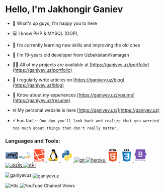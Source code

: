 
# Hello, I'm Jakhongir Ganiev
- 👋 What's up guys, I'm happy you to here 
- 💻 I know PHP & MYSQL (OOP), 
- 🐍 I’m currently learning new skills and improving the old ones
- 💬 I'm 19-years old developer from Uzbekistan/Namagan
- 👨‍💻 All of my projects are available at [https://ganiyev.uz/portfolio](https://ganiyev.uz/portfolio)
- 📝 I regularly write articles on [https://ganiyev.uz/blog](https://ganiyev.uz/blog)
- 📄 Know about my experiences [https://ganiyev.uz/resume](https://ganiyev.uz/resume)
- 🌐 My personal website is here [https://ganiyev.uz/](https://ganiyev.uz)

- ⚡ Fun fact :- `One day you'll look back and realize that you worried too much about things that don't really matter.`


<h3 align="left">Languages and Tools:</h3>  
<p align="left">  <a href="https://www.php.net" target="_blank" rel="noreferrer"> <img src="https://raw.githubusercontent.com/devicons/devicon/master/icons/php/php-original.svg" alt="php" width="40" height="40"/> </a><a href="https://www.mysql.com/" target="_blank" rel="noreferrer"> <img src="https://raw.githubusercontent.com/devicons/devicon/master/icons/mysql/mysql-original-wordmark.svg" alt="mysql" width="40" height="40"/> </a>  <a href="https://laravel.com/" target="_blank" rel="noreferrer"> <img src="https://raw.githubusercontent.com/devicons/devicon/master/icons/laravel/laravel-plain-wordmark.svg" alt="laravel" width="40" height="40"/> </a> <a href="https://www.linux.org/" target="_blank" rel="noreferrer"> <img src="https://raw.githubusercontent.com/devicons/devicon/master/icons/linux/linux-original.svg" alt="linux" width="40" height="40"/> </a><a href="https://www.python.org" target="_blank" rel="noreferrer"> <img src="https://raw.githubusercontent.com/devicons/devicon/master/icons/python/python-original.svg" alt="python" width="40" height="40"/> </a><a href="https://git-scm.com/" target="_blank" rel="noreferrer"> <img src="https://www.vectorlogo.zone/logos/git-scm/git-scm-icon.svg" alt="git" width="40" height="40"/> </a> <a href="https://heroku.com" target="_blank" rel="noreferrer"> <img src="https://www.vectorlogo.zone/logos/heroku/heroku-icon.svg" alt="heroku" width="40" height="40"/> </a> <a href="https://www.w3.org/html/" target="_blank" rel="noreferrer"> <img src="https://raw.githubusercontent.com/devicons/devicon/master/icons/html5/html5-original-wordmark.svg" alt="html5" width="40" height="40"/> </a>  <a href="https://www.w3schools.com/css/" target="_blank" rel="noreferrer"> <img src="https://raw.githubusercontent.com/devicons/devicon/master/icons/css3/css3-original-wordmark.svg" alt="css3" width="40" height="40"/> </a> <a href="https://getbootstrap.com" target="_blank" rel="noreferrer"> <img src="https://raw.githubusercontent.com/devicons/devicon/master/icons/bootstrap/bootstrap-plain-wordmark.svg" alt="bootstrap" width="40" height="40"/> </a><a href="https://www.json.org/json-en.html" target="_blank" rel="noreferrer"> <img src="https://camo.githubusercontent.com/dc9797a068804ba331d82141e1ed00c7210fee220e5c229f64fcaa6adcff3a63/68747470733a2f2f63646e2d69636f6e732d706e672e666c617469636f6e2e636f6d2f3531322f3133362f3133363434332e706e67" alt="JSON" width="40" height="40"/> </a>  <a href="https://en.wikipedia.org/wiki/API" target="_blank" rel="noreferrer"> <img src="https://cdn-icons-png.flaticon.com/128/3094/3094453.png" alt="API" width="40" height="40"/> </a></p>  

<p><img align="left" src="https://github-readme-stats.vercel.app/api?username=GaniyevUz&show_icons=true&theme=radical)](https://github.com/GaniyevUz" alt="ganiyevuz" /></p>  
  
<p>&nbsp;<img align="center" src="https://github-readme-stats.vercel.app/api/top-langs/?username=GaniyevUz&layout=compact&theme=radical)](https://github.com/GaniyevUz?tab=repositories" alt="ganiyevuz" /></p>

![Hits](https://hits.seeyoufarm.com/api/count/incr/badge.svg?url=http://github.com/GaniyevUz/)  ![YouTube Channel Views](https://img.shields.io/youtube/channel/views/UCtEHXOnBfznbFq6uruIU9FQ?style=social)
